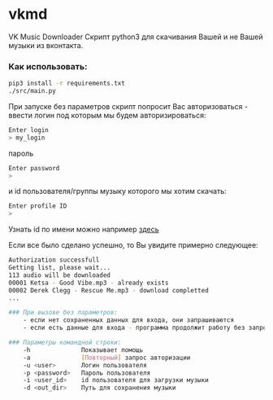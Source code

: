 # vkmd
VK Music Downloader
Скрипт python3 для скачивания Вашей и не Вашей музыки из вконтакта.

### Как использовать:

```bash
pip3 install -r requirements.txt
./src/main.py
```
При запуске без параметров скрипт попросит Вас авторизоваться - ввести логин под которым мы будем авторизироваться:
```bash
Enter login
> my_login 
```
пароль
```bash
Enter password
> 
```
и id пользователя/группы музыку которого мы хотим скачать:
```bash
Enter profile ID
> 
```
Узнать id по имени можно например [здесь](http://regvk.com/id/)

Если все было сделано успешно, то Вы увидите примерно следующее:
```bash
Authorization successfull
Getting list, please wait...
113 audio will be downloaded
00001 Ketsa - Good Vibe.mp3 - already exists
00002 Derek Clegg - Rescue Me.mp3 - download completted
...

### При вызове без параметров:
    - если нет сохраненных данных для входа, они запрашиваются
    - если есть данные для входа - программа продолжит работу без запроса логина/пароля/id

### Параметры командной строки:
    -h              Показывает помощь
    -a              [Повторный] запрос авторизации
    -u <user>       Логин пользователя
    -p <password>   Пароль пользователя
    -i <user_id>    id пользователя для загрузки музыки
    -d <out_dir>    Путь для сохранения музыки
